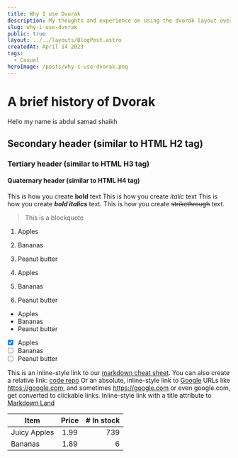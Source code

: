 ```yaml
---
title: Why I use Dvorak
description: My thoughts and experience on using the dvorak layout over 6 months
slug: why-i-use-dvorak
public: true
layout: ../../layouts/BlogPost.astro
createdAt: April 14 2023
tags:
  - Casual
heroImage: /posts/why-i-use-dvorak.png
---
```

# A brief history of Dvorak
Hello my name is abdul samad shaikh

## Secondary header (similar to HTML H2 tag)
### Tertiary header (similar to HTML H3 tag)
#### Quaternary header (similar to HTML H4 tag)

This is how you create **bold** text
This is how you create *italic* text
This is how you create ***bold italics*** text.
This is how you create ~~strikethrough~~ text.

> This is a blockquote

1. Apples
2. Bananas
3. Peanut butter

1. Apples
1. Bananas
1. Peanut butter

- Apples
- Bananas
- Peanut butter

- [x] Apples
- [ ] Bananas
- [ ] Peanut butter

This is an inline-style link to our [markdown cheat sheet](/markdown-cheat-sheet).
You can also create a relative link: [code repo](../repo/code)
Or an absolute, inline-style link to [Google](https://google.com)
URLs like <https://google.com>, and sometimes https://google.com
or even google.com, get converted to clickable links.
Inline-style link with a title attribute to [Markdown Land](https://markdown.land "Markdown Land")

| Item         | Price | # In stock |
|--------------|:-----:|-----------:|
| Juicy Apples |  1.99 |        739 |
| Bananas      |  1.89 |          6 |
